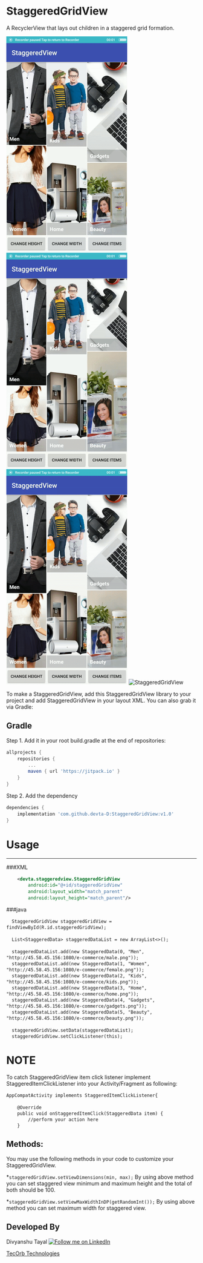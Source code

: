 # StaggeredGridView
A RecyclerView that lays out children in a staggered grid formation.

![StaggeredGridView](/zero.gif)  ![StaggeredGridView](/one.gif)  ![StaggeredGridView](/two.gif)  ![StaggeredGridView](/three.gif)

To make a StaggeredGridView, add this StaggeredGridView library to your project and add StaggeredGridView in your layout XML. You can also grab it via Gradle:

Gradle
------------
Step 1. Add it in your root build.gradle at the end of repositories:
```groovy
allprojects {
	repositories {
		...
		maven { url 'https://jitpack.io' }
	}
}
```
Step 2. Add the dependency
```groovy
dependencies {
	implementation 'com.github.devta-D:StaggeredGridView:v1.0'
}
```

# Usage
--------
###XML
```xml
    <devta.staggeredview.StaggeredGridView
        android:id="@+id/staggeredGridView"
        android:layout_width="match_parent"
        android:layout_height="match_parent"/>
```

###java
``` 
  StaggeredGridView staggeredGridView = findViewById(R.id.staggeredGridView);

  List<StaggeredData> staggeredDataList = new ArrayList<>();

  staggeredDataList.add(new StaggeredData(0, "Men", "http://45.58.45.156:1080/e-commerce/male.png"));
  staggeredDataList.add(new StaggeredData(1, "Women", "http://45.58.45.156:1080/e-commerce/female.png"));
  staggeredDataList.add(new StaggeredData(2, "Kids", "http://45.58.45.156:1080/e-commerce/kids.png"));
  staggeredDataList.add(new StaggeredData(3, "Home", "http://45.58.45.156:1080/e-commerce/home.png"));
  staggeredDataList.add(new StaggeredData(4, "Gadgets", "http://45.58.45.156:1080/e-commerce/gadgets.png"));
  staggeredDataList.add(new StaggeredData(5, "Beauty", "http://45.58.45.156:1080/e-commerce/beauty.png"));

  staggeredGridView.setData(staggeredDataList);
  staggeredGridView.setClickListener(this);
```

# NOTE
To catch StaggeredGridView item click listener implement StaggeredItemClickListener into your Activity/Fragment as following:

```
AppCompatActivity implements StaggeredItemClickListener{

    @Override
    public void onStaggeredItemClick(StaggeredData item) {
        //perform your action here
    }
```

## Methods:

You may use the following methods in your code to customize your StaggeredGridView.

*`staggeredGridView.setViewDimensions(min, max);` By using above method you can set staggered view minimum and maximum height and the total of both should be 100.

*`staggeredGridView.setViewMaxWidthInDP(getRandomInt());` By using above method you can set maximum width for staggered view.

Developed By
--------

Divyanshu Tayal
<a href="https://www.linkedin.com/in/divyanshu-tayal-4a95b2aa/">
 <img alt="Follow me on LinkedIn"
 src="http://data.pkmmte.com/temp/social_linkedin_logo.png" />
</a>

<a href="https://tecorb.com/">TecOrb Technologies</a>
